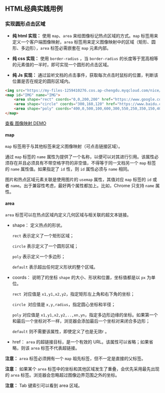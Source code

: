 ## HTML经典实践用例

### 实现圆形点击区域

* **纯 html 实现：** 使用 `map`、`area` 来给图像标记热点区域的方式。`map` 标签用来定义一个客户端图像映射，`area`  标签用来定义图像映射中的区域（矩形、圆形、多边形），`area` 标签必需嵌套在 `map` 元素内部。

* **纯 css 实现：** 使用 `border-radius` ，当 `border-radius` 的长度等于宽高相等的元素值的一半时，即可实现一个圆形的点击区域。

* **纯 Js 实现：** 通过监听文档的点击事件，获取每次点击时鼠标的位置，判断该位置是否在规定的圆形区域内。

```html
<img src="https://my-files-1259410276.cos.ap-chengdu.myqcloud.com/nice/20190419141711_6640njffmwvi_small.jpg" usemap="#IMG">
<map id="IMG" name="IMG">
    <area shape="rect" coords="0,0,200,200" href="https://www.google.com" target="blank" title="www.google.com">
    <area shape="circle" coords="300,160,120" href="https://www.baidu.com" target="blank" title="www.baidu.com">
    <area shape="poly" coords="400,0,500,100,600,300,550,250,350,150,400,0" href="https://www.huaban.com" target="blank" title="www.huaban.com">
</map>
```

[查看 图像映射 DEMO](https://1927344728.github.io/demo-lizh/html/00-html.html?type=2)

#### map

`map` 标签用于与其他标签来定义图像映射（可点击链接区域）。

通过 `map` 标签的 `name` 属性为提供了一个名称，以便可以对其进行引用。该属性必须存在并且必须具有不带空格字符的非空值，不得等于同一文档另一个 `map` 标签的 `name` 属性值。如果指定了 `id` 性，则 `id` 属性必须与 `name` 相同。

图片和热点区域元素关联是使用图片的 `usemap` 属性，其值对应 `map` 标签的 `id` 或者 `name`。出于兼容性考虑，最好两个属性都加上。比如，Chrome 只支持 `name` 属性。

#### area

`area` 标签可以在热点区域内定义几何区域与相关联的超文本链接。

* shape： 定义热点的形状。

  `rect` 表示定义了一个矩形区域；

  `circle` 表示定义了一个圆形区域；

  `poly` 表示定义一个多边形；

  `default` 表示超出任何定义形状的整个区域。

* coords： 说明了的坐标 `shape` 的大小、形状和位置，坐标值都是以 `px` 为单位。

  `rect `对应值是 `x1,y1,x2,y2`，指定矩形左上角和右下角的坐标；

  `circle `对应值是 `x,y,radius`，指定圆心坐标和半径；

  `poly` 对应值是 `x1,y1,x2,y2,..,xn,yn`，指定多边形边缘的坐标。如果第一个和最后一个坐标对不一样，浏览器会添加最后一个坐标对来闭合多边形；

  `default` 则不需要该属性，即使定义了也是无效r 。

* href： `area` 的超链接目标，是一个有效的 URL。该属性可以省略；如果省略，则该 `area` 标签不代表超链接。

**注意：** `area` 标签必须拥有一个 `map` 祖先标签，但不一定是直接的父标签。

**注意：** 如果某个 `area` 标签中的坐标和其他区域发生了重叠，会优先采用最先出现的 `area` 标签。浏览器会忽略超过图像边界范围之外的坐标。

**注意：** Tab 键索引可以看到 area 区域。

